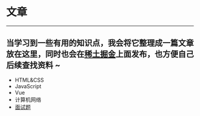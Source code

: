 # 文章
---
## 当学习到一些有用的知识点，我会将它整理成一篇文章放在这里，同时也会在[稀土掘金](https://juejin.cn/user/2858385965322935/posts)上面发布，也方便自己后续查找资料 ~

- HTML&CSS
- JavaScript
- Vue
- 计算机网络
- [面试题](/interview/index)